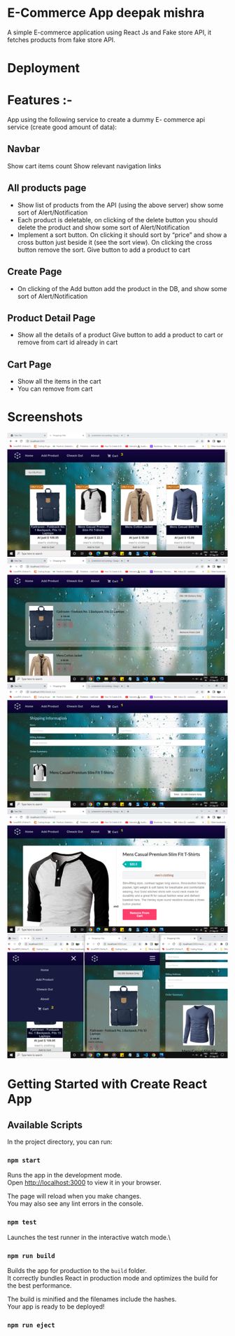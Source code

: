 # E-Commerce App deepak mishra

A simple E-commerce application using React Js and Fake store API, it fetches products from fake store API.



# Deployment


# Features :-

App using the following service to create a dummy E- commerce api service (create good amount of data): 

## Navbar

Show cart items count
Show relevant navigation links

## All products page

- Show list of products from the API (using the above server) show some sort of Alert/Notification
- Each product is deletable, on clicking of the delete button you should delete the product and show some sort of Alert/Notification
- Implement a sort button. On clicking it should sort by “price” and show a cross button just beside it (see the sort view). On clicking the cross button remove the sort. Give button to add a product to cart

## Create Page

- On clicking of the Add button add the product in the DB, and show some sort of Alert/Notification

## Product Detail Page

- Show all the details of a product
Give button to add a product to cart or remove from cart id already in cart

## Cart Page

- Show all the items in the cart
- You can remove from cart


# Screenshots

![HomePage](/src/containers/one.png)
![HomePage](/src/containers/two.png)
![HomePage](/src/containers/three.png)
![HomePage](/src/containers/four.png)
![HomePage](/src/containers/five.png)

# Getting Started with Create React App



## Available Scripts

In the project directory, you can run:

### `npm start`

Runs the app in the development mode.\
Open [http://localhost:3000](http://localhost:3000) to view it in your browser.

The page will reload when you make changes.\
You may also see any lint errors in the console.

### `npm test`

Launches the test runner in the interactive watch mode.\


### `npm run build`

Builds the app for production to the `build` folder.\
It correctly bundles React in production mode and optimizes the build for the best performance.

The build is minified and the filenames include the hashes.\
Your app is ready to be deployed!


### `npm run eject`


